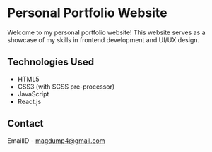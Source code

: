 # Personal Portfolio Website

Welcome to my personal portfolio website! This website serves as a showcase of my skills in frontend development and UI/UX design.

## Technologies Used
- HTML5
- CSS3 (with SCSS pre-processor)
- JavaScript
- React.js

## Contact

EmailID - magdump4@gmail.com

